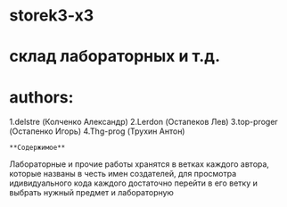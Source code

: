 # storek3-x3

# склад лабораторных и т.д.
# authors:
1.delstre (Колченко Александр) 
2.Lerdon (Остапеков Лев)
3.top-proger (Остапенко Игорь)
4.Thg-prog (Трухин Антон)

    **Содержимое**
Лабораторные и прочие работы хранятся в ветках каждого автора, которые названы в честь имен создателей, для просмотра идивидуального кода каждого достаточно перейти в его ветку и выбрать нужный предмет и лабораторную
